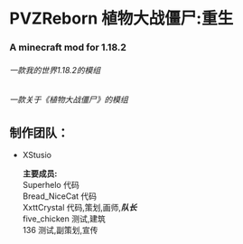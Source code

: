 # PVZReborn 植物大战僵尸:重生
### A minecraft mod for 1.18.2
###### 一款我的世界1.18.2的模组
###### 一款关于《植物大战僵尸》的模组

## 制作团队：
* XStusio

    **主要成员:**  
Superhelo     代码  
Bread_NiceCat 代码  
XxttCrystal   代码,策划,画师,***队长***  
five_chicken  测试,建筑  
136           测试,副策划,宣传  
